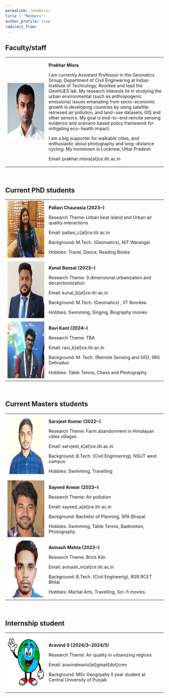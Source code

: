 ```yaml
---
permalink: /members/
title : "Members"
author_profile: true
redirect_from: 
---
```


## Faculty/staff 

 <!-- Faculty/staff  -->
 <p class="textsectionheader2"> </p>
 <table width="100%">
   <tbody>
      <tr>
         <td width="26%"><img src="../images/members/profile-HeadshotLarge.png" width="180" height="180" class="papericon"></td>
         <td width="74%" class="papertext">
            <p><strong>Prakhar Misra</strong></p>
            <p> I am currently Assistant Professor in the Geomatics Group, Department of Civil Engineering at Indian Institute of Technology, Roorkee and lead the GeoHUES lab. My research interests lie in studying the urban environmental (such as anthropogenic emissions) issues emanating from socio-economic growth in developing countries by using satellite retrieved air pollution, and land-use datasets, GIS and other sensors. My goal is end-to-end remote sensing evidence and scenario based policy framework for mitigating eco-health impact.</p>
            <p>I am a big supporter for walkable cities, and enthusiastic about photography and long-distance cycling. My hometown is Lucknow, Uttar Pradesh</p>
            <p>Email: prakhar.misra[at]ce.iitr.ac.in </p>
         </td>
      </tr>
   </tbody>
 </table> 
<br>


## Current PhD students
 <!-- PhD Student  -->
   <p class="textsectionheader2"> </p>
   <table width="100%">
   <tbody>
      <tr>
         <td width="26%"><img src="../images/members/Pallavi.jpeg" width="180" height="180" class="papericon"></td>
         <td width="74%" class="papertext">
            <p><strong>Pallavi Chaurasia (2023~)</strong></p>
            <p>Research Theme: Urban heat island and Urban air quality interactions</p>
            <p>Email: pallavi_c[at]ce.iitr.ac.in </p>
            <p>Background:  M.Tech. (Geomatics),  NIT Warangal </p>
            <p>Hobbies: Travel, Dance, Reading Books </p>
         </td>
      </tr>
      <tr>
         <td width="26%"><img src="../images/members/Kunal.jpg" width="180" height="180" class="papericon"></td>
         <td width="74%" class="papertext">
            <p><strong>Kunal Bansal (2023~)</strong></p>
            <p>Research Theme: 3 dimensional urbanization and decarcbonization</p>
            <p>Email: kunal_b[at]ce.iitr.ac.in </p>
            <p>Background: M.Tech. (Geomatics) , IIT Roorkee </p>
            <p>Hobbies: Swimming, Singing, Biography movies  </p>
         </td>
      </tr>
      <tr>
         <td width="26%"><img src="../images/members/Ravikant.jpg" width="180" height="180" class="papericon"></td>
         <td width="74%" class="papertext">
            <p><strong>Ravi Kant (2024~)</strong></p>
            <p>Research Theme: TBA</p>
            <p>Email: ravi_k[at]ce.iitr.ac.in </p>
            <p>Background: M. Tech. (Remote Sensing and GIS), IIRS Dehradun </p>
            <p>Hobbies: Table Tennis, Chess and Photography</p>
         </td>
      </tr>
   </tbody>
 </table> 
<br>


## Current Masters students
 <!-- Master Student  -->
   <p class="textsectionheader2"> </p>
   <table width="100%">
   <tbody>
      <tr>
         <td width="26%"><img src="../images/members/Sarvjeet.jpg" width="180" height="180" class="papericon"></td>
         <td width="74%" class="papertext">
            <p><strong>Sarvjeet Kumar (2022~)</strong></p>
            <p>Research Theme: Farm abandonment in Himalayan cities villages</p>
            <p>Email: sarvjeet_k[at]ce.iitr.ac.in </p>
            <p>Background: B.Tech. (Civil Enginnering), NSUT west campus </p>
            <p>Hobbies: Swimming, Travelling </p>
         </td>
      </tr>
      <tr>
         <td width="26%"><img src="../images/members/Sayeed.jpg" width="180" height="180" class="papericon"></td>
         <td width="74%" class="papertext">
            <p><strong>Sayeed Anwar (2023~)</strong></p>
            <p>Research Theme: Air pollution</p>
            <p>Email: sayeed_a[at]ce.iitr.ac.in </p>
            <p>Background: Bachelor of Planning, SPA Bhopal </p>
            <p>Hobbies: Swimming, Table Tennis, Badminton, Photography </p>
         </td>
      </tr>
      <tr>
         <td width="26%"><img src="../images/members/Avinash.jpg" width="180" height="180" class="papericon"></td>
         <td width="74%" class="papertext">
            <p><strong>Avinash Mehta (2023~)</strong></p>
            <p>Research Theme: Brick Kiln</p>
            <p>Email: avinash_m[at]ce.iitr.ac.in </p>
            <p>Background: B.Tech. (Civil Engineerig), RSR RCET Bhilai </p>
            <p>Hobbies:  Martial Arts, Travelling, Sci-fi movies </p>
         </td>
      </tr>
   </tbody>
 </table> 
<br>


## Internship student
 <!-- Intenship Student  -->
 <p class="textsectionheader2"> </p>
 <table width="100%">
   <tbody>
      <tr>
         <td width="26%"><img src="../images/members/noImage.jpg" width="180" height="180" class="papericon"></td>
         <td width="74%" class="papertext">
            <p><strong>Aravind S (2024/3~2024/5)</strong></p>
            <p>Research Theme: Air quality in urbanizing regions </p>
            <p>Email: aravindmario[at]gmail[dot]com </p>
            <p>Background: MSc Geogrpahy II year student at Central University of Punjab </p>
         </td>
      </tr>
   </tbody>
 </table> 
<br>


<!---
* Sumesh T.A., jointly with Prof. Phalguni Gupta <i>Open Seminar Done</i>
* Prem Raj, jointly with Prof. Behera
-->

<!---
## List of current Master's students
* Niharika Ahuja
* Aman Deep Singh
* Harikrishnan Balagopal
* Saisha
* Sidharth Singla
* Sumit Kumar
* Gunjan Govind Kolhapure
* Sristi Jaiswal
* Nitish Mangesh Kalan
* Abhimanyu
* Nikhil Ghantudiya
* Hemant Parihar
* Deepankar Srivastava
* Parul Kapoor
-->

<!---
## List of completed PhD students
* Arshad Jamal, jointly with Prof. K.S. Venkatesh and Dr. Deepti Deodhare
   * Thesis Title: <i>Recognizing Activities Under Domain Shift</i>
   * PhD Thesis: submitted for review August 2019
   * PhD Thesis: Defended 18th January 2020
* Badri Patro
   * Thesis Title: <i>Towards Understanding Vision and Language Systems: Controllability, Uncertainty and Interpretability for VQA and VQG</i>
   * PhD Thesis: submitted for review December 2019
   * PhD Thesis: Defended 10th August 2020
* Pravendra Singh
   * Thesis Title: <i>Efficient Methods for Deep Learning</i>
   * PhD Thesis: submitted for review April 2020
   * PhD Thesis: Defended 4th November 2020
* Vinod Kumar Kurmi, jointly with Prof. K.S. Venkatesh
   * Thesis Title: <i> Understanding Transfer Learning between Domains and Tasks </i>
   * PhD Thesis: submitted for review: July 2020
   * PhD Thesis: Defended 6th December 2020
* Pratik Mazumder, jointly with Dr. Piyush Rai
* B.V. Raghav
* Ravindra Yadav, jointly with Prof. Rajesh Hegde
-->


<!---
## List of completed Master's students
* Kalyanasundaram, Karthick
   * Thesis Title: <i>Active Learning for Visual Object Recognition</i>
   * Graduation Year - 2015
* Mahmood Mohammad
   * Thesis Title: <i>Novel Methods for Image Inpainting</i>
   * Graduation Year 2015
* Rahul Arora, guided jointly with Dr. Adrien Bousseau
   * Thesis Title: <i>Exploring Design Space by Interpolating between Multiple Sketches</i>
   * Graduation Year 2015
* Sachin Kumar Yadav
   * Thesis Title <i> Understanding actions and genres in videos</i>
   * Graduation Year 2015
* Chandra Prakash
   * Thesis Title: <i> Computing disparity from stereo image pair</i>
   * Graduation Year 2015
* Subhabrata Debnath
   * Thesis Title: <i> Robust detection in presence of hard examples</i>
   * Graduation Year 2015
* Anjan Banerjee
   * Thesis Title: <i>Self Learning for Object Detection</i>
   * Graduation Year 2015
* Subhashish Saha
   * Thesis Title: <i>Bangla Text Segmentation in Wild</i>
   * Graduation Year 2015
* Ritesh Jha, jointly with Dr. Subhajit Roy
   * Thesis Title: <i>Inferring long frequent program paths from partial information</i>
   * Graduation Year 2015
* Nikhil Kumar, jointly with Prof. K.S. Venkatesh
   * Thesis Title: <i>Regularity Flow Inspired Target Tracking in FLIR Imagery</i>
   * Graduation Year 2015
* Guddu Kumar
   * Thesis Title: <i>CUDA based approach for computing disparity from stereo image pair</i>
   * Graduation Year 2015
* Nikhil Jamdade, jointly with Prof. Manindra Agrawal
   * Thesis Title: <i>DrawN: An Interactive System for Freehand Sketching and Sketch Based Retrieval of 3D Object</i>
   * Graduation Year 2015
* Adarsh Chauhan
   * Thesis Title: <i> Active Transfer Learning for Image Recognition using ConvNets</i>
   * Graduation Year - 2016
* Ayush Mittal
   * Thesis Title: <i>Domain Adaptation in the Wild</i>
   * Graduation Year - 2016
* Samrath Patidar 
   * Thesis Title: <i>Subspace Based Adaptation of Detectors for Video</i>
   * Graduation Year - 2016
* Yeshi Dolma
   * Thesis Title: <i>Using Gaussian Processes to Improve Zero-Shot Learning with Relative Attributes</i>
   * Graduation Year - 2016
* Vinit Tiwari, jointly with Prof. Amitabha Mukerjee
   * Thesis Title: <i>Exploring Pose Manifold and its evaluation in synthetic robotic pose and real world human pose</i>
   * Graduation Year - 2016
* Sharin K.G. 
   * Thesis Title: <i>Discovering Mid-Level Visual Sub Categories</i>
   * Graduation Year - 2016
* Rajat Kumar Verma
   * Thesis Title: <i>Improvement of Depth Map Using Segmentation and Occlusion Inpainting</i>
   * Graduation Year - 2016
* Ishan Darolia
   * Thesis Title: <i>Automated Relighting of Sketches</i>
   * Graduation Year - 2016
* Unnat Jain
   * Thesis Title: <i>Supervised Hashing for Robust Visual Place Recogniton</i>
   * Graduation Year - 2016
* Arpit Jangid, jointly with Prof. K.S. Venkatesh
   * Thesis Title: <i>Visual odometry based hyperlapse creation</i>
   * Graduation Year - 2016
* Rahul Sankhwar, jointly with Prof. K.S. Venkatesh
   * Thesis Title: <i>Visual Hull Reconstruction in Surveillance Videos</i>
   * Graduation Year - 2016
* Soumya Roy
   * Thesis Title: <i>Active learning for object detection using Structured SVM</i>
   * Graduation Year - 2016
* Devendra Mandan
   * Thesis Title: <i>Image Popularity Prediction in Social Media using Convolutional Neural Networks</i>
   * Graduation Year - 2016
* Aishwarya Jadhav, jointly with Prof. K.S. Venkatesh
   * Thsis Title: <i>Deep Face Recognition In Scarce Data Scenario</i>
   * Graduation Year - 2016
* Chirag Kataria
   * Thesis Title: <i>Localized Instance Retrieval Of Clothing Items</i>
   * Graduation Year - 2017
* Shishir Mathur
   * Thesis Title: <i>Lip movement Synthesis from Text</i>
   * Graduation Year 2017
* Samik Some
   * Thesis Title: <i>A Tag-based Approach to Video Captioning</i>
   * Graduation Year 2017
* Prabuddha Chakraborty
   * Thesis Title: <i>Coarse Pose Estimation Using Deep Learning Without Manual Supervision</i>
   * Graduation Year 2017
* Kundan Kumar, jointly with Prof. Yoshua Bengio
   * Thesis Tile: <i>Learning Long Term Structure in Auto-regressive Models</i>
   * Graduation Year 2017
* Vamsi Krishna Donthu
   * Thesis Title: <i>Reconstruction for One Shot Face Recognition</i>
   * Graduation Year 2017
* Debjeet Majumdar
   * Thesis Title: <i>Unsupervised Domain Adaptation of Deep Object Detectors</i>
   * Graduation Year 2017
* Ayushman Sisodiya
   * Thesis Title: <i>Spatio-Temporal Attention For Video Description</i>
   * Graduation Year 2017
* Raunak Shamnani
   * Thesis Title: <i>Image Caption Using Emotion Ratings From Facebook Data</i>
   * Graduation Year 2017
* Rohit Gupta
   * Thesis Title: <i>Video description by learning to detect visual tags</i>
   * Graduation Year 2017
* Soumik Dasgupta
   * Thesis Title: <i>Dynamic Attention Networks for Task Oriented Language Grounding</i>
   * Graduation Year 2018
* Utkarsh Chauhan 
   * Thesis Title: <i>Unsupervised Domain Adaptation using Adversarial Learning	Chauhan</i>
   * Graduation Year 2018
* Vishak Prasad C,
   * Thesis Title: <i>Learning Feature Disentanglement Using InfoVAE</i>
   * Graduation Year 2018
* Subhadip Nandi
   * Thesis Title: <i>Adversarial Tracking</i>
   * Graduation Year 2018
* Aditi Patil
   * Thesis Title: <i>Visual Representation Learning using Self-Supervision and Adversarial Networks</i>
   * Graduation Year 2018
* Sneha Kola
   * Thesis Title: <i>Visual Search and Virtual Try-on For E-Commerce</i>
   * Graduation Year 2018
* Akanksha Gupta
   * Thesis Title: <i>Diverse Caption Generation and Comparative Study of Caption Generation</i>
   * Graduation Year 2018
* Ankita Bishnu
   * Thesis Title: <i>Semi Supervised Grounding of Phrases in Images</i>
   * Graduation Year 2018
* Ravi Teja Palepu
   * Thesis Title: <i>Unsupervised Multimodal Representation Learning</i>
   * Graduation Year 2018
* Rajat
   * Thesis Title: <i>Active Learning for Multi-Label Classification using WSL Models</i>
   * Graduation Year 2019
* Shubham Jain, jointly with Dr. Ketan Rajawat
   * Thesis Title: <i>Decision-Based Object Tracking using Generic Object Tracker and Detector</i>
   * Graduation Year 2019
* Aadil Hayat
   * Thesis Title: <i>Towards Diversified Reinforcement Learning</i>
   * Graduation Year 2019
* Vivek Gupta
   * Thesis Title: <i>VQuAD: Pursuing Diagnostic for Video Question Answering</i>
   * Graduation Year 2019
* Sanket Gandhi 
   * Thesis Title: <i>Uncertainty Estimation For Medical Image Segmentation</i>
   * Graduation Year 2019
* Abhishek Joshi 
   * Thesis Title: <i>Abnormal Activity Detection in Videos</i>
   * Graduation Year 2019
* Blessen George
   * Thesis Title: <i>Probabilistic Generative Adversarial Modelling</i>
   * Graduation Year 2019
* Prateek Samaiya
   * Thesis Title: <i>Autonomous drone navigation with collision avoidance using reinforcement learning</i>
   * Graduation Year 2019
* Agrim Bansal
   * Thesis Title: <i>Learning Cooperative and Competitive Skills in Multi-Agent Reinforcement Learning using Self-Play</i>
   * Graduation Year 2019
* Asim Unmesh
   * Thesis Title: <i>Active Learning for Image Classification</i>
   * Graduation Year 2019
-->
